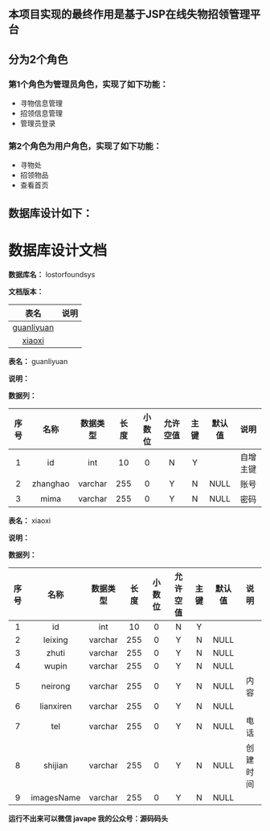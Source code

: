 ## 本项目实现的最终作用是基于JSP在线失物招领管理平台
## 分为2个角色
### 第1个角色为管理员角色，实现了如下功能：
 - 寻物信息管理
 - 招领信息管理
 - 管理员登录
### 第2个角色为用户角色，实现了如下功能：
 - 寻物处
 - 招领物品
 - 查看首页
## 数据库设计如下：
# 数据库设计文档

**数据库名：** lostorfoundsys

**文档版本：** 


| 表名                  | 说明       |
| :---: | :---: |
| [guanliyuan](#guanliyuan) |  |
| [xiaoxi](#xiaoxi) |  |

**表名：** <a id="guanliyuan">guanliyuan</a>

**说明：** 

**数据列：**

| 序号 | 名称 | 数据类型 |  长度  | 小数位 | 允许空值 | 主键 | 默认值 | 说明 |
| :---: | :---: | :---: | :---: | :---: | :---: | :---: | :---: | :---: |
|  1   | id |   int   | 10 |   0    |    N     |  Y   |       | 自增主键  |
|  2   | zhanghao |   varchar   | 255 |   0    |    Y     |  N   |   NULL    | 账号  |
|  3   | mima |   varchar   | 255 |   0    |    Y     |  N   |   NULL    | 密码  |

**表名：** <a id="xiaoxi">xiaoxi</a>

**说明：** 

**数据列：**

| 序号 | 名称 | 数据类型 |  长度  | 小数位 | 允许空值 | 主键 | 默认值 | 说明 |
| :---: | :---: | :---: | :---: | :---: | :---: | :---: | :---: | :---: |
|  1   | id |   int   | 10 |   0    |    N     |  Y   |       |   |
|  2   | leixing |   varchar   | 255 |   0    |    Y     |  N   |   NULL    |   |
|  3   | zhuti |   varchar   | 255 |   0    |    Y     |  N   |   NULL    |   |
|  4   | wupin |   varchar   | 255 |   0    |    Y     |  N   |   NULL    |   |
|  5   | neirong |   varchar   | 255 |   0    |    Y     |  N   |   NULL    | 内容  |
|  6   | lianxiren |   varchar   | 255 |   0    |    Y     |  N   |   NULL    |   |
|  7   | tel |   varchar   | 255 |   0    |    Y     |  N   |   NULL    | 电话  |
|  8   | shijian |   varchar   | 255 |   0    |    Y     |  N   |   NULL    | 创建时间  |
|  9   | imagesName |   varchar   | 255 |   0    |    Y     |  N   |   NULL    |   |

**运行不出来可以微信 javape 我的公众号：源码码头**
